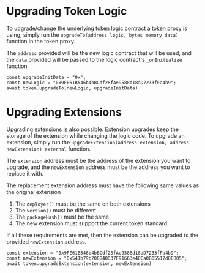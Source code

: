 # Upgrading Token Logic

To upgrade/change the underlying [token logic](./token-logic.md) contract a [token proxy](./overview.md) is using, simply run the `upgradeTo(address logic, bytes memory data)` function in the token proxy.

The `address` provided will be the new logic contract that will be used, and the `data` provided will be passed to the logic contract's `_onInitialize` function

	const upgradeInitData = "0x";
	const newLogic = "0x9FE61B546b4bBCdf28fAe9588d18aD7233fFa4b9";
	await token.upgradeTo(newLogic, upgradeInitData)

# Upgrading Extensions

Upgrading extensions is also possible. Extension upgrades keep the storage of the extension while changing the logic code. To upgrade an extension, simply run the `upgradeExtension(address extension, address newExtension) external` function.

The `extension` address must be the address of the extension you want to upgrade, and the `newExtension` address must be the address you want to replace it with.

The replacement extension address must have the following same values as the original extension

1. The `deployer()` must be the same on both extensions
2. The `version()` must be different
3. The `packageHash()` must be the same
4. The new extension must support the current token standard

If all these requirements are met, then the extension can be upgraded to the provided `newExtension` address.

	const extension = "0x9FE61B546b4bBCdf28fAe9588d18aD7233fFa4b9";
	const newExtension = "0x541b79b200B40D37F91663e40Ca0B05512d0EB05";
	await token.upgradeExtension(extension, newExtension)
